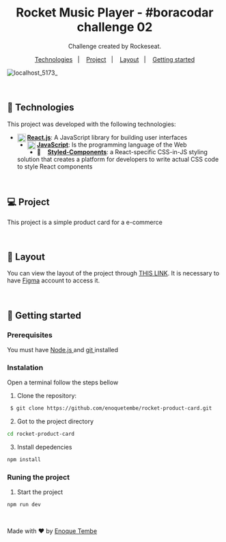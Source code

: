 <h1 align="center">Rocket Music Player - #boracodar challenge 02 </h1>

<p align="center">
Challenge created by Rockeseat.
</p>

<p align="center">
  <a href="#-technologies">Technologies</a>&nbsp;&nbsp;&nbsp;|&nbsp;&nbsp;&nbsp;
  <a href="#-project">Project</a>&nbsp;&nbsp;&nbsp;|&nbsp;&nbsp;&nbsp;
  <a href="#-layout">Layout</a>&nbsp;&nbsp;&nbsp;|&nbsp;&nbsp;&nbsp;
  <a href="#-getting-started">Getting started</a>
  

</p>


<p align="center">
  
  
  ![localhost_5173_](https://user-images.githubusercontent.com/98264322/215052575-e2c905bb-6028-4d3f-8b4a-e5d26b666f81.png)

</p>

<br> 



## 🚀 Technologies

This project was developed with the following technologies:

- <span>[**React.js**](https://reactjs.org/): A JavaScript library for building user interfaces</span> <img align="left" height="20" src="https://raw.githubusercontent.com/jakeliny/jakeliny/master/images/react.png">
- <span>[**JavaScript**](https://www.javascript.com/): Is the programming language of the Web
 </span>  <img align="left" height="20" src="https://raw.githubusercontent.com/jakeliny/jakeliny/master/images/javascript.png">
- 💅&nbsp;&nbsp;&nbsp; [**Styled-Components**](https://www.javascript.com/): a React-specific CSS-in-JS styling solution that creates a platform for developers to write actual CSS code to style React components


<br> 

## 💻 Project
This project is a simple product card for a e-commerce

<br> 

## 🔖 Layout

You can view the layout of the project through [THIS LINK](https://www.figma.com/file/FJhGYA95tyIksAjeMYvXaf/%23boraCodar---Desafio-2-(Copy)?t=f2yNFwjTpNfGH2yn-0). It is necessary to have  [Figma](https://figma.com) account to access it.

<br> 

## 🚀 Getting started

### Prerequisites
You must have <a href="https://nodejs.org/en/"> Node.js </a> and   <a href="https://git-scm.com/downloads"> git </a> installed


### Instalation 

Open a terminal follow the steps bellow

1. Clone the repository: 

``` bash 
 $ git clone https://github.com/enoquetembe/rocket-product-card.git
```


2. Got to the project directory
``` bash 
cd rocket-product-card
```

3.  Install depedencies

``` bash 
npm install
```

### Runing the project

1. Start the project

``` bash 
npm run dev
```

<br>

Made with ❤  by [Enoque Tembe](https://github.com/enoquetembe)



